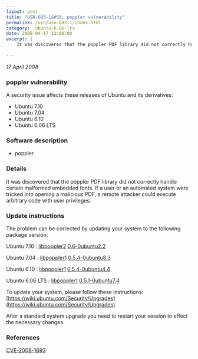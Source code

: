 ```yaml
---
layout: post
title: "USN-603-1&#58; poppler vulnerability"
permalink: /usn/usn-603-1/index.html
category:  ubuntu-6.06-lts
date: 2008-04-17 12:00:00
excerpt: |
    It was discovered that the poppler PDF library did not correctly handle certain malformed embedded fonts.  If a user or an automated system were tricked into opening a malicious PDF, a remote attacker could execute arbitrary code with user privileges. 
    
--- 
```

 
 

*17 April 2008*

### poppler vulnerability

A security issue affects these releases of Ubuntu and its derivatives:

* Ubuntu 7.10
* Ubuntu 7.04
* Ubuntu 6.10
* Ubuntu 6.06 LTS

### Software description

* poppler 

### Details

It was discovered that the poppler PDF library did not correctly handle certain malformed embedded fonts. If a user or an automated system were tricked into opening a malicious PDF, a remote attacker could execute arbitrary code with user privileges. 

### Update instructions

The problem can be corrected by updating your system to the following package version:

Ubuntu 7.10
 : [libpoppler2](https://launchpad.net/ubuntu/+source/poppler) <span> [0.6-0ubuntu2.2](https://launchpad.net/ubuntu/+source/poppler/0.6-0ubuntu2.2) </span> 

Ubuntu 7.04
 : [libpoppler1](https://launchpad.net/ubuntu/+source/poppler) <span> [0.5.4-0ubuntu8.3](https://launchpad.net/ubuntu/+source/poppler/0.5.4-0ubuntu8.3) </span> 

Ubuntu 6.10
 : [libpoppler1](https://launchpad.net/ubuntu/+source/poppler) <span> [0.5.4-0ubuntu4.4](https://launchpad.net/ubuntu/+source/poppler/0.5.4-0ubuntu4.4) </span> 

Ubuntu 6.06 LTS
 : [libpoppler1](https://launchpad.net/ubuntu/+source/poppler) <span> [0.5.1-0ubuntu7.4](https://launchpad.net/ubuntu/+source/poppler/0.5.1-0ubuntu7.4) </span> 

To update your system, please follow these instructions: [https://wiki.ubuntu.com/Security/Upgrades](https://wiki.ubuntu.com/Security/Upgrades).

After a standard system upgrade you need to restart your session to effect the necessary changes. 

### References

 
 [CVE-2008-1693](http://people.ubuntu.com/~ubuntu-security/cve/CVE-2008-1693)
 

